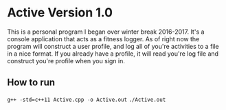 # Active Version 1.0

This is a personal program I began over winter break 2016-2017. It's a console application that acts as a fitness logger. As
of right now the program will construct a user profile, and log all of you're activities to a file in a nice format. If you 
already have a profile, it will read you're log file and construct you're profile when you sign in.

## How to run
`g++ -std=c++11 Active.cpp -o Active.out`
`./Active.out`